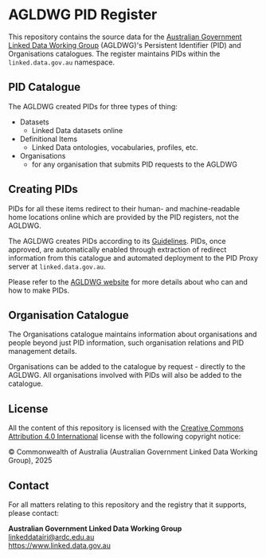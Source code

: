 # AGLDWG PID Register

This repository contains the source data for the [Australian Government Linked Data Working Group](https://www.linked.data.gov.au) (AGLDWG)'s Persistent Identifier (PID) and Organisations catalogues. The register maintains PIDs within the `linked.data.gov.au` namespace.

## PID Catalogue

The AGLDWG created PIDs for three types of thing:

* Datasets
    * Linked Data datasets online
* Definitional Items
    * Linked Data ontologies, vocabularies, profiles, etc.
* Organisations
    * for any organisation that submits PID requests to the AGLDWG

## Creating PIDs

PIDs for all these items redirect to their human- and machine-readable home locations online which are provided by the PID registers, not the AGLDWG.

The AGLDWG creates PIDs according to its [Guidelines](https://www.linked.data.gov.au/guidelines). PIDs, once approved, are automatically enabled through extraction of redirect information from this catalogue and automated deployment to the PID Proxy server at `linked.data.gov.au`.

Please refer to the [AGLDWG website](https://www.linked.data.gov.au) for more details about who can and how to make PIDs.

## Organisation Catalogue

The Organisations catalogue maintains information about organisations and people beyond just PID information, such organisation relations and PID management details. 

Organisations can be added to the catalogue by request - directly to the AGLDWG. All organisations involved with PIDs will also be added to the catalogue.


## License

All the content of this repository is licensed with the [Creative Commons Attribution 4.0 International](https://creativecommons.org/licenses/by/4.0/) license with the following copyright notice:

&copy; Commonwealth of Australia (Australian Government Linked Data Working Group), 2025


## Contact

For all matters relating to this repository and the registry that it supports, please contact:

**Australian Government Linked Data Working Group**  
<linkeddatairi@ardc.edu.au>  
<https://www.linked.data.gov.au>  
